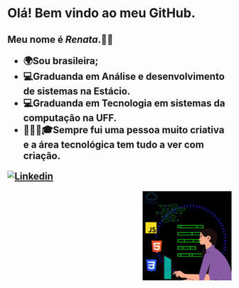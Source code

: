 
# Olá! Bem vindo ao meu GitHub.

<h2>Meu nome é <i>Renata</I>.👩‍💻

 - 🌍Sou brasileira;
 - 💻Graduanda em Análise e desenvolvimento de sistemas na Estácio.
 - 💻Graduanda em Tecnologia em sistemas da computação na UFF.
 - 👩🏻‍💻🎓Sempre fui uma pessoa muito criativa e a área tecnológica tem tudo a ver com criação. 
 
[![Linkedin](https://img.shields.io/badge/-LinkedIn-blue?style=flat&logo=Linkedin&logoColor=white)](https://www.linkedin.com/in/renata-silva-bezerra-645b02207/) 

<img align="right" src="Imagens/Eu.png" width="200">
 
 
 
